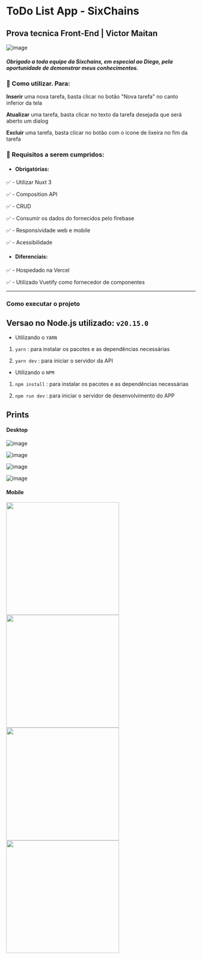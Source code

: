 
  
# ToDo List App - SixChains

## Prova tecnica Front-End | Victor **Maitan**

  

![image](https://firebasestorage.googleapis.com/v0/b/teste-sistema-de-vendas.appspot.com/o/readme%2Fsixchains.webp?alt=media&token=94e30c03-373c-48e0-849e-78e0d9991ad0)

##### Obrigado a toda equipe da Sixchains, em especial ao Diego, pela oportunidade de demonstrar meus conhecimentos.  

### :pencil: Como utilizar. Para:

**Inserir** uma nova tarefa, basta clicar no botão "Nova tarefa" no canto inferior da tela 

**Atualizar** uma tarefa, basta clicar no texto da tarefa desejada que será aberto um dialog 

**Excluir** uma tarefa, basta clicar no botão com o icone de lixeira no fim da tarefa 

### :pencil: Requisitos a serem cumpridos:

- #### Obrigatórias:

:white_check_mark: - Utilizar Nuxt 3 

:white_check_mark: - Composition API 

:white_check_mark: - CRUD  

:white_check_mark: - Consumir os dados do fornecidos pelo firebase 

:white_check_mark: - Responsividade web e mobile

:white_check_mark: - Acessibilidade

  

- #### Diferenciais:
  
:white_check_mark: - Hospedado na Vercel 

:white_check_mark: - Utilizado Vuetify como fornecedor de componentes  

---

  

### Como executar o projeto

## Versao no Node.js utilizado: ```v20.15.0```

  

- Utilizando o ```YARN```

  

1. ```yarn``` : para instalar os pacotes e as dependências necessárias

  

2. ```yarn dev``` : para iniciar o servidor da API


  

- Utilizando o ```NPM```

  

1. ```npm install``` : para instalar os pacotes e as dependências necessárias



2. ```npm run dev``` : para iniciar o servidor de desenvolvimento do APP
  


## Prints

  

#### Desktop

  

![image](https://firebasestorage.googleapis.com/v0/b/teste-sistema-de-vendas.appspot.com/o/readme%2Fweb.png?alt=media&token=edfb81ee-1e4e-475f-837d-c4c47c09e1a8)

  

![image](https://firebasestorage.googleapis.com/v0/b/teste-sistema-de-vendas.appspot.com/o/readme%2Fweb0.png?alt=media&token=7c014d50-5ee7-431e-bbe4-150ce32ee2ab)

  

![image](https://firebasestorage.googleapis.com/v0/b/teste-sistema-de-vendas.appspot.com/o/readme%2Fweb1.png?alt=media&token=89e5cee7-aee0-495e-96d0-1c11f39890f8)

  

![image](https://firebasestorage.googleapis.com/v0/b/teste-sistema-de-vendas.appspot.com/o/readme%2Fweb2.png?alt=media&token=46b52d6f-2a56-4081-8d31-fd38495af123)

  

#### Mobile

<img src = "https://firebasestorage.googleapis.com/v0/b/teste-sistema-de-vendas.appspot.com/o/readme%2Fmobile.png?alt=media&token=b28e40bd-570d-4a2f-8423-64d9bb8182cd" min-width = "200px" max-width = "400px" width = "300px"><img src = "https://firebasestorage.googleapis.com/v0/b/teste-sistema-de-vendas.appspot.com/o/readme%2Fmobile1.png?alt=media&token=a4cdb71b-df3c-4fd9-a4d9-e4deb5534d73" min-width = "200px" max-width = "400px" width = "300px"><img src = "https://firebasestorage.googleapis.com/v0/b/teste-sistema-de-vendas.appspot.com/o/readme%2Fmobile2.png?alt=media&token=e0c81f32-849c-4dfc-a8e8-661e46912552" min-width = "200px" max-width = "400px" width = "300px"><img src = "https://firebasestorage.googleapis.com/v0/b/teste-sistema-de-vendas.appspot.com/o/readme%2Fmobile3.png?alt=media&token=f958e3b0-f9f1-4eaa-81f5-c32f3481ba75" min-width = "200px" max-width = "400px" width = "300px">